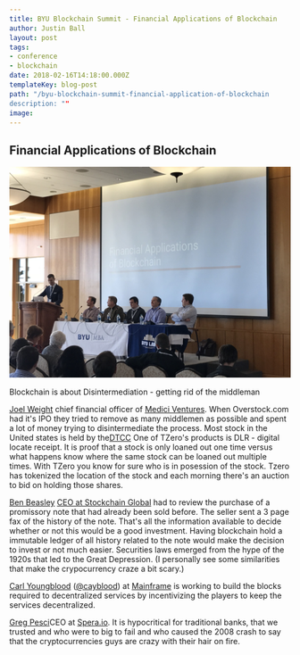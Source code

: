 ```yaml
---
title: BYU Blockchain Summit - Financial Applications of Blockchain
author: Justin Ball
layout: post
tags:
- conference
- blockchain
date: 2018-02-16T14:18:00.000Z
templateKey: blog-post
path: "/byu-blockchain-summit-financial-application-of-blockchain
description: ""
image:
---
```

<h2>Financial Applications of Blockchain</h2>

<img src="financial-applications-of-blockchain.jpg" />

<p>Blockchain is about Disintermediation - getting rid of the middleman</p>

<p>
<a href="https://www.linkedin.com/in/joelweight/">Joel Weight</a> chief financial officer of <a href="http://www.mediciventures.com/">Medici Ventures</a>. When Overstock.com had it's IPO they tried to remove as many middlemen as possible and spent a lot of money trying to disintermediate the process. Most stock in the United states is held by the<a href="http://www.dtcc.com/">DTCC</a>
One of TZero's products is DLR - digital locate receipt. It is proof that a stock is only loaned out one time versus what happens know where the same stock can be loaned out multiple times. With TZero you know for sure who is in posession of the stock. Tzero has tokenized the location of the stock and each morning there's an auction to bid on holding those shares.
</p>

<p>
<a href="https://www.linkedin.com/in/benjamin-beasley-415b2411/">Ben Beasley</a> <a href="https://stockchainglobal.com/">CEO at Stockchain Global</a> had to review the purchase of a promissory note that had already been sold before. The seller sent a 3 page fax of the history of the note. That's all the information available to decide whether or not this would be a good investment. Having blockchain hold a immutable ledger of all history related to the note would make the decision to invest or not much easier.
Securities laws emerged from the hype of the 1920s that led to the Great Depression. (I personally see some similarities that make the crypocurrency craze a bit scary.)
</p>

<p>
<a href="https://www.linkedin.com/in/carlyoungblood/">Carl Youngblood</a> (<a href="https://twitter.com/cayblood">@cayblood</a>) at <a href="https://mainframe.com/">Mainframe</a> is working to build the blocks required to decentralized services by incentivizing the players to keep the services decentralized.
</p>

<p>
  <a href="https://www.linkedin.com/in/greg-pesci-25a189/">Greg Pesci</a>CEO at <a href="https://spera.io/">Spera.io</a>. It is hypocritical for traditional banks, that we trusted and who were to big to fail and who caused the 2008 crash to say that the cryptocurrencies guys are crazy with their hair on fire.
</p>


